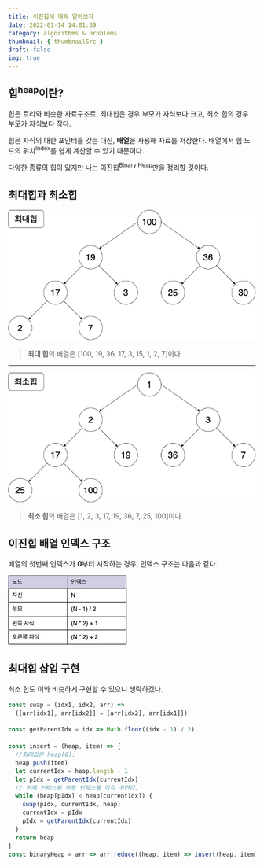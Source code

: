 ```yaml
---
title: 이진힙에 대해 알아보자
date: 2022-01-14 14:01:39
category: algorithms & problems
thumbnail: { thumbnailSrc }
draft: false
img: true
---
```


## 힙<sup>heap</sup>이란?

힙은 트리와 비슷한 자료구조로, 최대힙은 경우 부모가 자식보다 크고, 최소 힙의 경우 부모가 자식보다 작다.

힙은 자식의 대한 포인터를 갖는 대신, **배열**을 사용해 자료를 저장한다. 배열에서 힙 노드의 위치<sup>Index</sup>를 쉽게 계산할 수 있기 때문이다.

다양한 종류의 힙이 있지만 나는 이진힙<sup>Binary Heap</sup>만을 정리할 것이다.

## 최대힙과 최소힙

![maxHeap](./img/maxHeap.png)

> **최대 힙**의 배열은 [100, 19, 36, 17, 3, 15, 1, 2, 7]이다.

---

![minHeap](./img/minHeap.png)

> **최소 힙**의 배열은 [1, 2, 3, 17, 19, 36, 7, 25, 100]이다.

## 이진힙 배열 인덱스 구조

배열의 첫번째 인덱스가 **0**부터 시작하는 경우, 인덱스 구조는 다음과 같다.

<img src='./img/table.png'/>

## 최대힙 삽입 구현

최소 힙도 이와 비슷하게 구현할 수 있으니 생략하겠다.

```javascript
const swap = (idx1, idx2, arr) =>
  ([arr[idx1], arr[idx2]] = [arr[idx2], arr[idx1]])

const getParentIdx = idx => Math.floor((idx - 1) / 2)

const insert = (heap, item) => {
  //최대값은 heap[0];
  heap.push(item)
  let currentIdx = heap.length - 1
  let pIdx = getParentIdx(currentIdx)
  // 현재 인덱스와 부모 인덱스를 각각 구한다.
  while (heap[pIdx] < heap[currentIdx]) {
    swap(pIdx, currentIdx, heap)
    currentIdx = pIdx
    pIdx = getParentIdx(currentIdx)
  }
  return heap
}
const binaryHeap = arr => arr.reduce((heap, item) => insert(heap, item), [])
```
